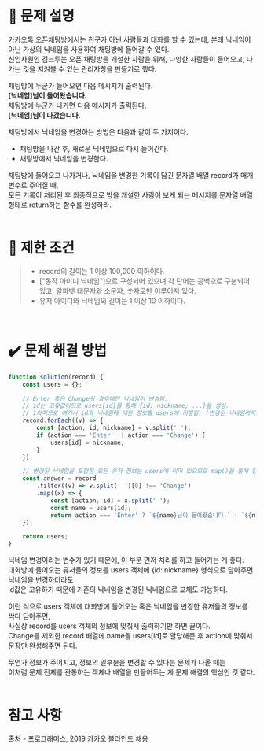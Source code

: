 # 📝 문제 설명
카카오톡 오픈채팅방에서는 친구가 아닌 사람들과 대화를 할 수 있는데, 본래 닉네임이 아닌 가상의 닉네임을 사용하여 채팅방에 들어갈 수 있다.
<br/>신입사원인 김크루는 오픈 채팅방을 개설한 사람을 위해, 다양한 사람들이 들어오고, 나가는 것을 지켜볼 수 있는 관리자창을 만들기로 했다.

채팅방에 누군가 들어오면 다음 메시지가 출력된다.
<br/>**[닉네임]님이 들어왔습니다.**
<br/>채팅방에 누군가 나가면 다음 메시지가 출력된다.
<br/>**[닉네임]님이 나갔습니다.**

채팅방에서 닉네임을 변경하는 방법은 다음과 같이 두 가지이다.
* 채팅방을 나간 후, 새로운 닉네임으로 다시 들어간다.
* 채팅방에서 닉네임을 변경한다.

채팅방에 들어오고 나가거나, 닉네임을 변경한 기록이 담긴 문자열 배열 record가 매개변수로 주어질 때,
<br/>모든 기록이 처리된 후 최종적으로 방을 개설한 사람이 보게 되는 메시지를 문자열 배열 형태로 return하는 함수를 완성하라.
<br/><br/>

# 📌 제한 조건
>* record의 길이는 1 이상 100,000 이하이다.
>* ["동작 아이디 닉네임"]으로 구성되어 있으며 각 단어는 공백으로 구분되어 있고, 알파벳 대문자와 소문자, 숫자로만 이루어져 있다.
>* 유저 아이디와 닉네임의 길이는 1 이상 10 이하이다.
<br/>

# ✔️ 문제 해결 방법
```Javascript
function solution(record) {
    const users = {};

    // Enter 혹은 Change의 경우에만 닉네임이 변경됨.
    // id는 고유값이므로 users[id]를 통해 {id: nickname, ...}을 생성.
    // 1차적으로 여기서 id와 닉네임에 대한 정보를 users에 저장함. (변경된 닉네임까지 전부 반영)
    record.forEach((v) => {
        const [action, id, nickname] = v.split(' ');
        if (action === 'Enter' || action === 'Change') {
            users[id] = nickname;
        }
    });

    // 변경된 닉네임을 포함한 모든 유저 정보는 users에 이미 있으므로 map()을 통해 형식에 맞게 출력하면 끝.
    const answer = record
        .filter((v) => v.split(' ')[0] !== 'Change')
        .map((x) => {
            const [action, id] = x.split(' ');
            const name = users[id];
            return action === 'Enter' ? `${name}님이 들어왔습니다.` : `${name}님이 나갔습니다.`;
    });

    return users;
}
```
닉네임 변경이라는 변수가 있기 때문에, 이 부분 먼저 처리를 하고 들어가는 게 좋다.
<br/>대화방에 들어오는 유저들의 정보를 users 객체에 {id: nickname} 형식으로 담아주면 닉네임을 변경하더라도
<br/>id값은 고유하기 때문에 기존의 닉네임을 변경된 닉네임으로 교체도 가능하다.

이런 식으로 users 객체에 대화방에 들어오는 혹은 닉네임을 변경한 유저들의 정보를 싹다 담아주면,
<br/>사실상 record를 users 객체의 정보에 맞춰서 출력하기만 하면 끝이다.
<br/>Change를 제외한 record 배열에 name을 users[id]로 할당해준 후 action에 맞춰서 문장만 완성해주면 된다.

무언가 정보가 주어지고, 정보의 일부분을 변경할 수 있다는 문제가 나올 때는
<br/>이처럼 문제 전체를 관통하는 객체나 배열을 만들어두는 게 문제 해결의 핵심인 것 같다.
<br/><br/>

# 참고 사항
출처 - [프로그래머스](https://school.programmers.co.kr/learn/courses/30/lessons/42888), 2019 카카오 블라인드 채용